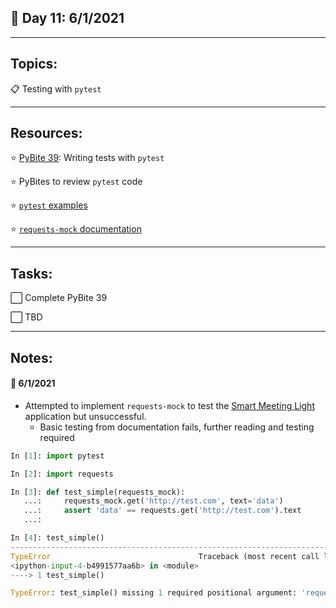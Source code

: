 ## :calendar: Day 11: 6/1/2021

---

## Topics:

:clipboard: Testing with `pytest`

---

## Resources:

:star: [PyBite 39](https://codechalleng.es/challenges/39/): Writing tests with `pytest`

:star: PyBites to review `pytest` code

:star: [`pytest` examples](https://docs.pytest.org/en/latest/example/index.html)

:star: [`requests-mock` documentation](https://requests-mock.readthedocs.io/en/latest/index.html)

---

## Tasks:

:white_large_square: Complete PyBite 39

:white_large_square: TBD

---

## Notes:

#### :notebook: 6/1/2021

- Attempted to implement `requests-mock` to test the [Smart Meeting Light](https://github.com/wwt/smart-meeting-light) application but unsuccessful.
  - Basic testing from documentation fails, further reading and testing required

```python
In [1]: import pytest

In [2]: import requests

In [3]: def test_simple(requests_mock):
   ...:     requests_mock.get('http://test.com', text='data')
   ...:     assert 'data' == requests.get('http://test.com').text
   ...: 

In [4]: test_simple()
---------------------------------------------------------------------------
TypeError                                 Traceback (most recent call last)
<ipython-input-4-b4991577aa6b> in <module>
----> 1 test_simple()

TypeError: test_simple() missing 1 required positional argument: 'requests_mock'

```



